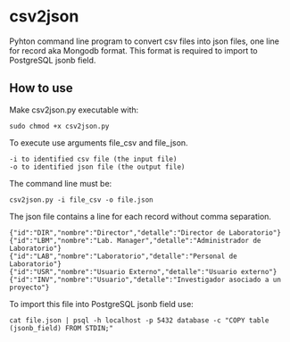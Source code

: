 # csv2json
Pyhton command line program to convert csv files into json files, one line for record aka Mongodb format. This format is required to import to PostgreSQL jsonb field.

## How to use
Make csv2json.py executable with:
```
sudo chmod +x csv2json.py
```
To execute use arguments file_csv and file_json.
```
-i to identified csv file (the input file)
-o to identified json file (the output file)
```
The command line must be:
```
csv2json.py -i file_csv -o file.json
```
The json file contains a line for each record without comma separation.
```
{"id":"DIR","nombre":"Director","detalle":"Director de Laboratorio"}
{"id":"LBM","nombre":"Lab. Manager","detalle":"Administrador de Laboratorio"}
{"id":"LAB","nombre":"Laboratorio","detalle":"Personal de Laboratorio"}
{"id":"USR","nombre":"Usuario Externo","detalle":"Usuario externo"}
{"id":"INV","nombre":"Usuario","detalle":"Investigador asociado a un proyecto"}
```
To import this file into PostgreSQL jsonb field use:
```
cat file.json | psql -h localhost -p 5432 database -c "COPY table (jsonb_field) FROM STDIN;"
```
